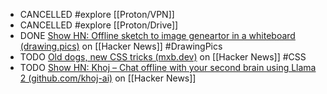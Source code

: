 - CANCELLED #explore [[Proton/VPN]]
- CANCELLED #explore [[Proton/Drive]]
- DONE [Show HN: Offline sketch to image geneartor in a whiteboard (drawing.pics)](https://news.ycombinator.com/item?id=40480336) on [[Hacker News]] #DrawingPics
- TODO [Old dogs, new CSS tricks (mxb.dev)](https://news.ycombinator.com/item?id=40484802) on [[Hacker News]] #CSS
- TODO [Show HN: Khoj – Chat offline with your second brain using Llama 2 (github.com/khoj-ai)](https://news.ycombinator.com/item?id=36933452) on [[Hacker News]]